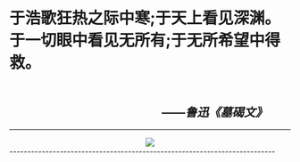 # 于浩歌狂热之际中寒;于天上看见深渊。于一切眼中看见无所有;于无所希望中得救。  
## &emsp;&emsp; &emsp;&emsp; &emsp; &emsp; &emsp; &emsp; &emsp;&emsp; &emsp;&emsp;&emsp;&emsp;&emsp;&emsp;&emsp;&emsp;&emsp;&emsp;&emsp;&emsp;&emsp;——***鲁迅《墓碣文》***  
--------------------------------------------------------------------------  
<div align=center><img src="https://s1.ax1x.com/2020/09/23/wX2lY8.jpg"/></div>  
--------------------------------------------------------------------------

